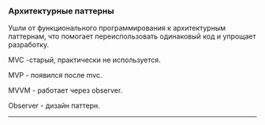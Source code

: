### Архитектурные паттерны

Ушли от функционального программирования к архитектурным паттернам, что помогает переиспользовать одинаковый код и упрощает разработку.

MVC -старый, практически не используется.

MVP - появился после mvc.

MVVM - работает через observer.

Observer - дизайн паттерн.

---




